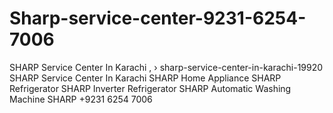# Sharp-service-center-9231-6254-7006
SHARP Service Center In Karachi ,  › sharp-service-center-in-karachi-19920 SHARP Service Center In Karachi SHARP Home Appliance SHARP Refrigerator SHARP Inverter Refrigerator SHARP Automatic Washing Machine SHARP +9231 6254 7006
